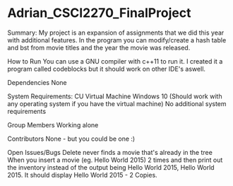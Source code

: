 # Adrian_CSCI2270_FinalProject
Summary:
My project is an expansion of assignments that we did this year with additional features. In the program you can modify/create a hash table and bst from movie titles and the year the movie was released. 

How to Run
You can use a GNU compiler with c++11 to run it. I created it a program called codeblocks but it should work on other IDE's aswell. 

Dependencies
None

System Requirements:
CU Virtual Machine
Windows 10 (Should work with any operating system if you have the virtual machine)
No additional system requirements

Group Members
Working alone

Contributors
None - but you could be one :)

Open Issues/Bugs
Delete never finds a movie that's already in the tree
When you insert a movie (eg. Hello World 2015) 2 times and then print out the inventory instead of the output being Hello World 2015, Hello World 2015. It should display Hello World 2015 - 2 Copies.

